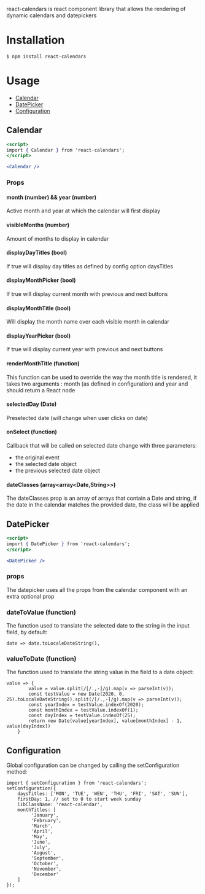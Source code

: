 react-calendars is react component library that allows the rendering of dynamic calendars and datepickers

# Installation

```
$ npm install react-calendars
```

# Usage

* [Calendar](#Calendar)
* [DatePicker](#DatePicker)
* [Configuration](#Configuration)

## Calendar

```jsx
<script>
import { Calendar } from 'react-calendars';
</script>

<Calendar />
```

### Props

#### month (number) && year (number)
Active month and year at which the calendar will first display

#### visibleMonths (number)
Amount of months to display in calendar

#### displayDayTitles (bool)
If true will display day titles as defined by config option daysTitles

#### displayMonthPicker (bool)
If true will display current month with previous and next buttons

#### displayMonthTitle (bool)
Will display the month name over each visible month in calendar

#### displayYearPicker (bool)
If true will display current year with previous and next buttons

#### renderMonthTitle (function)
This function can be used to override the way the month title is rendered, 
it takes two arguments : month (as defined in configuration) and year and 
should return a React node

#### selectedDay (Date)
Preselected date (will change when user clicks on date)

#### onSelect (function)
Callback that will be called on selected date change with three parameters: 
- the original event
- the selected date object
- the previous selected date object

#### dateClasses (array<array<Date,String>>)
The dateClasses prop is an array of arrays that contain a Date and string, if the date in the calendar matches the provided date, the class will be applied

## DatePicker
```jsx
<script>
import { DatePicker } from 'react-calendars';
</script>

<DatePicker />
```

### props

The datepicker uses all the props from the calendar component with an extra optional prop

### dateToValue (function)
The function used to translate the selected date to the string in the input field, by default:
```
date => date.toLocaleDateString(),
```
### valueToDate (function)
The function used to translate the string value in the field to a date object:
```
value => {
        value = value.split(/[/.,-]/g).map(v => parseInt(v));
        const testValue = new Date(2020, 0, 25).toLocaleDateString().split(/[/.,-]/g).map(v => parseInt(v));
        const yearIndex = testValue.indexOf(2020);
        const monthIndex = testValue.indexOf(1);
        const dayIndex = testValue.indexOf(25);
        return new Date(value[yearIndex], value[monthIndex] - 1, value[dayIndex])
    }
```

## Configuration

Global configuration can be changed by calling the setConfiguration method:
```
import { setConfiguration } from 'react-calendars';
setConfiguration({
    daysTitles: ['MON', 'TUE', 'WEN', 'THU', 'FRI', 'SAT', 'SUN'],
    firstDay: 1, // set to 0 to start week sunday
    libClassName: 'react-calendar',    
    monthTitles: [
         'January',
         'February',
         'March',
         'April',
         'May',
         'June',
         'July',
         'August',
         'September',
         'October',
         'November',
         'December'
    ]
});
```
